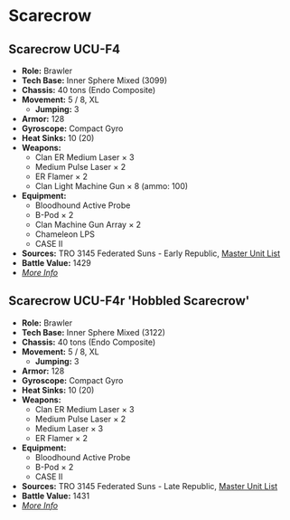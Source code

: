 # Scarecrow
## Scarecrow UCU-F4
- **Role:** Brawler
- **Tech Base:** Inner Sphere Mixed (3099)
- **Chassis:** 40 tons (Endo Composite)
- **Movement:** 5 / 8, XL
  - **Jumping:** 3
- **Armor:** 128
- **Gyroscope:** Compact Gyro
- **Heat Sinks:** 10 (20)
- **Weapons:**
  - Clan ER Medium Laser × 3
  - Medium Pulse Laser × 2
  - ER Flamer × 2
  - Clan Light Machine Gun × 8 (ammo: 100)
- **Equipment:**
  - Bloodhound Active Probe
  - B-Pod × 2
  - Clan Machine Gun Array × 2
  - Chameleon LPS
  - CASE II
- **Sources:** TRO 3145 Federated Suns - Early Republic, [Master Unit List](http://masterunitlist.info/Unit/Details/6336/scarecrow-ucu-f4)
- **Battle Value:** 1429
- [*More Info*](scarecrow/scarecrow_ucu-f4.md)

## Scarecrow UCU-F4r 'Hobbled Scarecrow'
- **Role:** Brawler
- **Tech Base:** Inner Sphere Mixed (3122)
- **Chassis:** 40 tons (Endo Composite)
- **Movement:** 5 / 8, XL
  - **Jumping:** 3
- **Armor:** 128
- **Gyroscope:** Compact Gyro
- **Heat Sinks:** 10 (20)
- **Weapons:**
  - Clan ER Medium Laser × 3
  - Medium Pulse Laser × 2
  - Medium Laser × 3
  - ER Flamer × 2
- **Equipment:**
  - Bloodhound Active Probe
  - B-Pod × 2
  - CASE II
- **Sources:** TRO 3145 Federated Suns - Late Republic, [Master Unit List](http://masterunitlist.info/Unit/Details/6337/scarecrow-ucu-f4r)
- **Battle Value:** 1431
- [*More Info*](scarecrow/scarecrow_ucu-f4r_'hobbled_scarecrow'.md)

